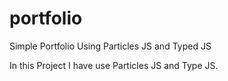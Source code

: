 # portfolio
Simple Portfolio Using Particles JS and Typed JS

In this Project I have use Particles JS and Type JS.

